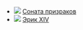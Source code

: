 * ![](/books/dramaturgy/Август%20Юхан%20Стриндберг/Соната%20призраков.jpg) [Соната призраков](/books/dramaturgy/Август%20Юхан%20Стриндберг/Соната%20призраков)
* ![](/books/dramaturgy/Август%20Юхан%20Стриндберг/Эрик%20XIV.jpg) [Эрик XIV](/books/dramaturgy/Август%20Юхан%20Стриндберг/Эрик%20XIV)
